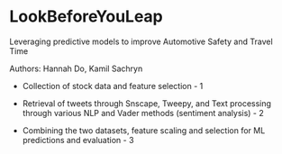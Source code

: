 
# LookBeforeYouLeap
Leveraging predictive models to improve Automotive Safety and Travel Time

Authors:  Hannah Do,  Kamil Sachryn           

- Collection of stock data and feature selection - 1

- Retrieval of tweets through Snscape, Tweepy, and Text processing through various NLP and Vader methods (sentiment analysis)  - 2

- Combining the two datasets, feature scaling and selection for ML predictions and evaluation - 3

